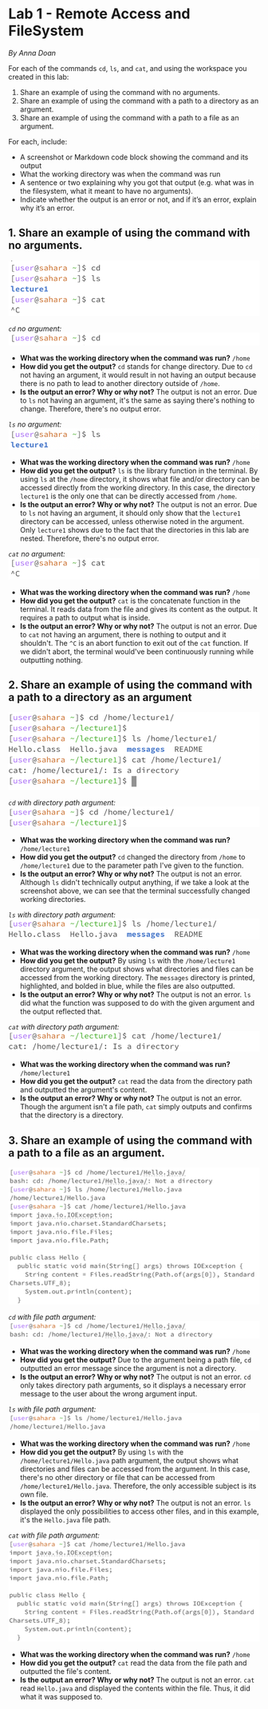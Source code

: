 # Lab 1 - Remote Access and FileSystem 
*By Anna Doan*


For each of the commands `cd`, `ls`, and `cat`, and using the workspace you created in this lab:
1. Share an example of using the command with no arguments.
2. Share an example of using the command with a path to a directory as an argument.
3. Share an example of using the command with a path to a file as an argument.

For each, include:
- A screenshot or Markdown code block showing the command and its output
- What the working directory was when the command was run
- A sentence or two explaining why you got that output (e.g. what was in the filesystem, what it meant to have no arguments).
- Indicate whether the output is an error or not, and if it’s an error, explain why it’s an error.

## 1. Share an example of using the command with no arguments. 
![image](lab1-ex1.png)

*`cd` no argument:*
![image](lab1-ex1-cd.png)
- **What was the working directory when the command was run?**
  `/home`
- **How did you get the output?**
      `cd` stands for change directory. Due to `cd` not having an argument, it would result in not having an output because there is no path to lead to another directory outside of `/home`.
- **Is the output an error? Why or why not?**
      The output is not an error. Due to `ls` not having an argument, it's the same as saying there's nothing to change. Therefore, there's no output error.


*`ls` no argument:*
![image](lab1-ex1-ls.png)
- **What was the working directory when the command was run?**
      `/home`
- **How did you get the output?**
       `ls` is the library function in the terminal. By using `ls` at the `/home` directory, it shows what file and/or directory can be accessed directly from the working directory. In this case, the directory `lecture1` is the only one that can be directly accessed from `/home`.
- **Is the output an error? Why or why not?**
      The output is not an error. Due to `ls` not having an argument, it should only show that the `lecture1` directory can be accessed, unless otherwise noted in the argument. Only `lecture1` shows due to the fact that the directories in this lab are nested. Therefore, there's no output error.


*`cat` no argument:*
![image](lab1-ex1-cat.png)
- **What was the working directory when the command was run?**
      `/home`
- **How did you get the output?**
       `cat` is the concatenate function in the terminal. It reads data from the file and gives its content as the output. It requires a path to output what is inside.
- **Is the output an error? Why or why not?**
      The output is not an error. Due to `cat` not having an argument, there is nothing to output and it shouldn't. The `^C` is an abort function to exit out of the `cat` function. If we didn't abort, the terminal would've been continuously running while outputting nothing. 
  

## 2. Share an example of using the command with a path to a directory as an argument 
![image](lab1-ex2.png)

*`cd` with directory path argument:*
![image](lab1-ex2-cd.png)
- **What was the working directory when the command was run?**
  `/home/lecture1`
- **How did you get the output?**
      `cd` changed the directory from `/home` to `/home/lecture1` due to the  parameter path I've given to the function. 
- **Is the output an error? Why or why not?**
      The output is not an error. Although `ls` didn't technically output anything, if we take a look at the screenshot above, we can see that the terminal successfully changed working directories.


*`ls` with directory path argument:*
![image](lab1-ex2-ls.png)
- **What was the working directory when the command was run?**
      `/home`
- **How did you get the output?**
       By using `ls` with the `/home/lecture1` directory argument, the output shows what directories and files can be accessed from the working directory. The `messages` directory is printed, highlighted, and bolded in blue, while the files are also outputted.
- **Is the output an error? Why or why not?**
      The output is not an error. `ls` did what the function was supposed to do with the given argument and the output reflected that. 


*`cat` with directory path argument:*
![image](lab1-ex2-cat.png)
- **What was the working directory when the command was run?**
      `/home/lecture1`
- **How did you get the output?**
       `cat` read the data from the directory path and outputted the argument's content. 
- **Is the output an error? Why or why not?**
      The output is not an error. Though the argument isn't a file path, `cat` simply outputs and confirms that the directory is a directory.



## 3. Share an example of using the command with a path to a file as an argument.
![image](lab1-ex3.png)

*`cd` with file path argument:*
![image](lab1-ex3-cd.png)
- **What was the working directory when the command was run?**
  `/home`
- **How did you get the output?**
      Due to the argument being a path file, `cd` outputted an error message since the argument is not a directory. 
- **Is the output an error? Why or why not?**
      The output is not an error. `cd` only takes directory path arguments, so it displays a necessary error message to the user about the wrong argument input. 


*`ls` with file path argument:*
![image](lab1-ex3-ls.png)
- **What was the working directory when the command was run?**
      `/home`
- **How did you get the output?**
       By using `ls` with the `/home/lecture1/Hello.java` path argument, the output shows what directories and files can be accessed from the argument. In this case, there's no other directory or file that can be accessed from `/home/lecture1/Hello.java`. Therefore, the only accessible subject is its own file. 
- **Is the output an error? Why or why not?**
      The output is not an error. `ls` displayed the only possibilities to access other files, and in this example, it's the `Hello.java` file path. 


*`cat` with file path argument:*
![image](lab1-ex3-cat.png)
- **What was the working directory when the command was run?**
      `/home`
- **How did you get the output?**
       `cat` read the data from the file path and outputted the file's content. 
- **Is the output an error? Why or why not?**
      The output is not an error. `cat` read `Hello.java` and displayed the contents within the file. Thus, it did what it was supposed to. 




